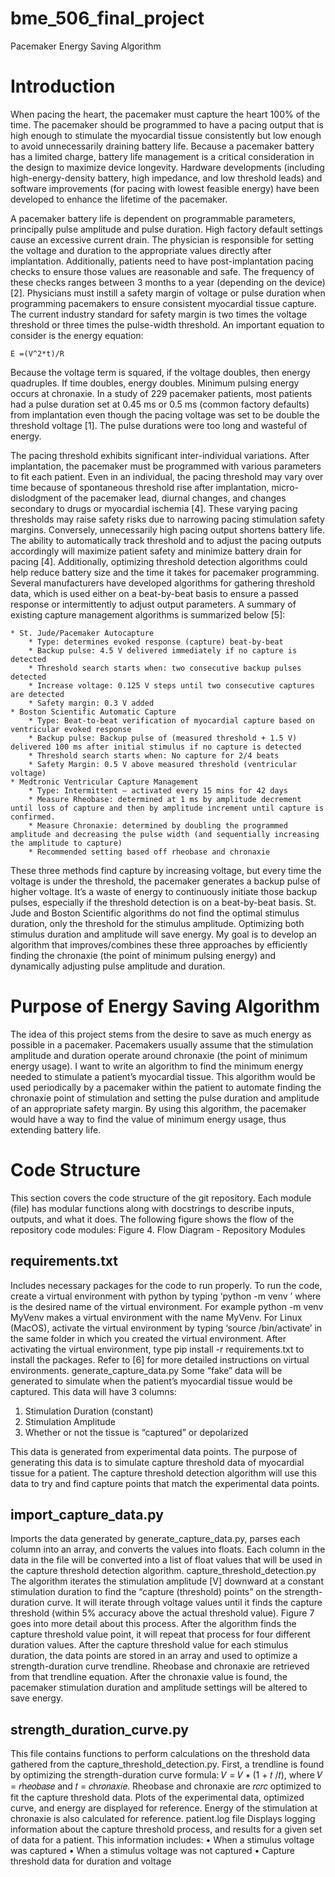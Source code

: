 # bme_506_final_project
Pacemaker Energy Saving Algorithm



# Introduction

When pacing the heart, the pacemaker must capture the heart 100% of the time. The pacemaker should be programmed to have a pacing output that is high enough to stimulate the myocardial tissue consistently but low enough to avoid unnecessarily draining battery life. Because a pacemaker battery has a limited charge, battery life management is a critical consideration in the design to maximize device longevity. Hardware developments (including high-energy-density battery, high impedance, and low threshold leads) and software improvements (for pacing with lowest feasible energy) have been developed to enhance the lifetime of the pacemaker. 

A pacemaker battery life is dependent on programmable parameters, principally pulse amplitude and pulse duration. High factory default settings cause an excessive current drain. The physician is responsible for setting the voltage and duration to the appropriate values directly after implantation. Additionally, patients need to have post-implantation pacing checks to ensure those values are reasonable and safe. The frequency of these checks ranges between 3 months to a year (depending on the device) [2]. Physicians must instill a safety margin of voltage or pulse duration when programming pacemakers to ensure consistent myocardial tissue capture. The current industry standard for safety margin is two times the voltage threshold or three times the pulse-width threshold. An important equation to consider is the energy equation: 

`E =(V^2*t)/R`

Because the voltage term is squared, if the voltage doubles, then energy quadruples. If time doubles, energy doubles. Minimum pulsing energy occurs at chronaxie. In a study of 229 pacemaker patients, most patients had a pulse duration set at 0.45 ms or 0.5 ms (common factory defaults) from implantation even though the pacing voltage was set to be double the threshold voltage [1]. The pulse durations were too long and wasteful of energy.

The pacing threshold exhibits significant inter-individual variations. After implantation, the pacemaker must be programmed with various parameters to fit each patient. Even in an individual, the pacing threshold may vary over time because of spontaneous threshold rise after implantation, micro-dislodgment of the pacemaker lead, diurnal changes, and changes secondary to drugs or myocardial ischemia [4]. These varying pacing thresholds may raise safety risks due to narrowing pacing stimulation safety margins. Conversely, unnecessarily high pacing output shortens battery life. The ability to automatically track threshold and to adjust the pacing outputs accordingly will maximize patient safety and minimize battery drain for pacing [4]. Additionally, optimizing threshold detection algorithms could help reduce battery size and the time it takes for pacemaker programming. Several manufacturers have developed algorithms for gathering threshold data, which is used either on a beat-by-beat basis to ensure a passed response or intermittently to adjust output parameters. A summary of existing capture management algorithms is summarized below [5]:

	* St. Jude/Pacemaker Autocapture
	    * Type: determines evoked response (capture) beat-by-beat
	    * Backup pulse: 4.5 V delivered immediately if no capture is detected
	    * Threshold search starts when: two consecutive backup pulses detected
	    * Increase voltage: 0.125 V steps until two consecutive captures are detected
	    * Safety margin: 0.3 V added
	* Boston Scientific Automatic Capture
	    * Type: Beat-to-beat verification of myocardial capture based on ventricular evoked response
	    * Backup pulse: Backup pulse of (measured threshold + 1.5 V) delivered 100 ms after initial stimulus if no capture is detected
	    * Threshold search starts when: No capture for 2/4 beats 
	    * Safety Margin: 0.5 V above measured threshold (ventricular voltage)
	* Medtronic Ventricular Capture Management
	    * Type: Intermittent – activated every 15 mins for 42 days
	    * Measure Rheobase: determined at 1 ms by amplitude decrement until loss of capture and then by amplitude increment until capture is confirmed.
	    * Measure Chronaxie: determined by doubling the programmed amplitude and decreasing the pulse width (and sequentially increasing the amplitude to capture)
	    * Recommended setting based off rheobase and chronaxie

These three methods find capture by increasing voltage, but every time the voltage is under the threshold, the pacemaker generates a backup pulse of higher voltage. It’s a waste of energy to continuously initiate those backup pulses, especially if the threshold detection is on a beat-by-beat basis. St. Jude and Boston Scientific algorithms do not find the optimal stimulus duration, only the threshold for the stimulus amplitude. Optimizing both stimulus duration and amplitude will save energy. My goal is to develop an algorithm that improves/combines these three approaches by efficiently finding the chronaxie (the point of minimum pulsing energy) and dynamically adjusting pulse amplitude and duration.


# Purpose of Energy Saving Algorithm

The idea of this project stems from the desire to save as much energy as possible in a pacemaker. Pacemakers usually assume that the stimulation amplitude and duration operate around chronaxie (the point of minimum energy usage). I want to write an algorithm to find the minimum energy needed to stimulate a patient’s myocardial tissue.  This algorithm would be used periodically by a pacemaker within the patient to automate finding the chronaxie point of stimulation and setting the pulse duration and amplitude of an appropriate safety margin. By using this algorithm, the pacemaker would have a way to find the value of minimum energy usage, thus extending battery life.


# Code Structure

This section covers the code structure of the git repository. Each module (file) has modular functions along with docstrings to describe inputs, outputs, and what it does. The following figure shows the flow of the repository code modules:
Figure 4. Flow Diagram - Repository Modules

## requirements.txt
Includes necessary packages for the code to run properly. To run the code, create a virtual environment with python by typing ‘python -m venv <VirtualEnvironmentName>’ where <VirtualEnvironmentName> is the desired name of the virtual environment. For example python -m venv MyVenv makes a virtual environment with the name MyVenv. For Linux (MacOS), activate the virtual environment by typing ‘source <VirtualEnvironmentName>/bin/activate’ in the same folder in which you created the virtual environment. After activating the virtual environment, type pip install -r requirements.txt to install the packages. Refer to [6] for more detailed instructions on virtual environments.
generate_capture_data.py
Some “fake” data will be generated to simulate when the patient’s myocardial tissue would be captured. This data will have 3 columns:
1. Stimulation Duration (constant)
2. Stimulation Amplitude
3. Whether or not the tissue is “captured” or depolarized

This data is generated from experimental data points. The purpose of generating this data is to simulate capture threshold data of myocardial tissue for a patient. The capture threshold detection algorithm will use this data to try and find capture points that match the experimental data points.

## import_capture_data.py
Imports the data generated by generate_capture_data.py, parses each column into an array, and converts the values into floats. Each column in the data in the file will be converted into a list of float values that will be used in the capture threshold detection algorithm.
capture_threshold_detection.py
The algorithm iterates the stimulation amplitude [V] downward at a constant stimulation duration to find the “capture (threshold) points” on the strength-duration curve. It will iterate through voltage values until it finds the capture threshold (within 5% accuracy above the actual threshold value). Figure 7 goes into more detail about this process. After the algorithm finds the capture threshold value point, it will repeat that process for four different duration values. After the capture threshold value for each stimulus duration, the data points are stored in an array and used to optimize a strength-duration curve trendline. Rheobase and chronaxie are retrieved from that trendline equation. After the chronaxie value is found, the pacemaker stimulation duration and amplitude settings will be altered to save energy.

## strength_duration_curve.py
This file contains functions to perform calculations on the threshold data gathered from the
capture_threshold_detection.py. First, a trendline is found by optimizing the strength-duration curve
formula: 𝑉 = 𝑉 ∗ (1 + 𝑡 /𝑡), where 𝑉 = 𝑟h𝑒𝑜𝑏𝑎𝑠𝑒 and 𝑡 = 𝑐h𝑟𝑜𝑛𝑎𝑥𝑖𝑒. Rheobase and chronaxie are 𝑟𝑐𝑟𝑐
optimized to fit the capture threshold data. Plots of the experimental data, optimized curve, and energy are displayed for reference. Energy of the stimulation at chronaxie is also calculated for reference.
patient.log file
Displays logging information about the capture threshold process, and results for a given set of data for a patient. This information includes:
• When a stimulus voltage was captured
• When a stimulus voltage was not captured
• Capture threshold data for duration and voltage
